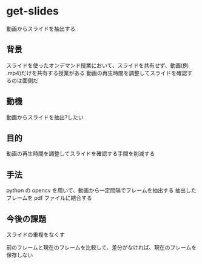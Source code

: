 # get-slides

動画からスライドを抽出する

## 背景

  スライドを使ったオンデマンド授業において、スライドを共有せず、動画(例: .mp4)だけを共有する授業がある
  動画の再生時間を調整してスライドを確認するのは面倒だ

## 動機

  動画からスライドを抽出?したい

## 目的
    
  動画の再生時間を調整してスライドを確認する手間を削減する

## 手法

  python の opencv を用いて、動画から一定間隔でフレームを抽出する
  抽出したフレームを pdf ファイルに結合する
  
## 今後の課題

  スライドの重複をなくす

  前のフレームと現在のフレームを比較して、差分がなければ、現在のフレームを保存しない
